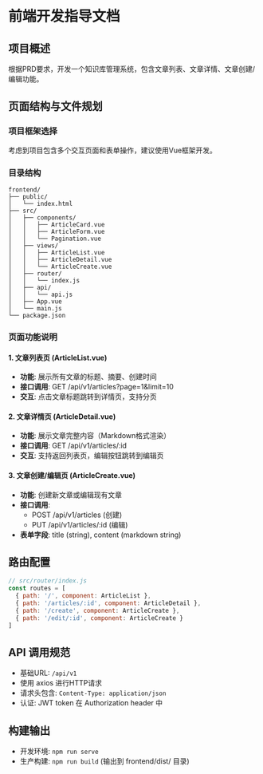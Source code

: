 # 前端开发指导文档

## 项目概述
根据PRD要求，开发一个知识库管理系统，包含文章列表、文章详情、文章创建/编辑功能。

## 页面结构与文件规划

### 项目框架选择
考虑到项目包含多个交互页面和表单操作，建议使用Vue框架开发。

### 目录结构
```
frontend/
├── public/
│   └── index.html
├── src/
│   ├── components/
│   │   ├── ArticleCard.vue
│   │   ├── ArticleForm.vue
│   │   └── Pagination.vue
│   ├── views/
│   │   ├── ArticleList.vue
│   │   ├── ArticleDetail.vue
│   │   └── ArticleCreate.vue
│   ├── router/
│   │   └── index.js
│   ├── api/
│   │   └── api.js
│   ├── App.vue
│   └── main.js
└── package.json
```

### 页面功能说明

#### 1. 文章列表页 (ArticleList.vue)
- **功能**: 展示所有文章的标题、摘要、创建时间
- **接口调用**: GET /api/v1/articles?page=1&limit=10
- **交互**: 点击文章标题跳转到详情页，支持分页

#### 2. 文章详情页 (ArticleDetail.vue)
- **功能**: 展示文章完整内容（Markdown格式渲染）
- **接口调用**: GET /api/v1/articles/:id
- **交互**: 支持返回列表页，编辑按钮跳转到编辑页

#### 3. 文章创建/编辑页 (ArticleCreate.vue)
- **功能**: 创建新文章或编辑现有文章
- **接口调用**: 
  - POST /api/v1/articles (创建)
  - PUT /api/v1/articles/:id (编辑)
- **表单字段**: title (string), content (markdown string)

## 路由配置
```javascript
// src/router/index.js
const routes = [
  { path: '/', component: ArticleList },
  { path: '/articles/:id', component: ArticleDetail },
  { path: '/create', component: ArticleCreate },
  { path: '/edit/:id', component: ArticleCreate }
]
```

## API 调用规范
- 基础URL: `/api/v1`
- 使用 axios 进行HTTP请求
- 请求头包含: `Content-Type: application/json`
- 认证: JWT token 在 Authorization header 中

## 构建输出
- 开发环境: `npm run serve`
- 生产构建: `npm run build` (输出到 frontend/dist/ 目录)
